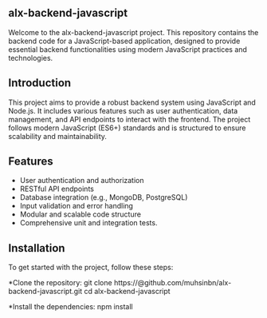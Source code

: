 ## alx-backend-javascript
Welcome to the alx-backend-javascript project. This repository contains the backend code for a JavaScript-based application, designed to provide essential backend functionalities using modern JavaScript practices and technologies.

## Introduction
This project aims to provide a robust backend system using JavaScript and Node.js. It includes various features such as user authentication, data management, and API endpoints to interact with the frontend. The project follows modern JavaScript (ES6+) standards and is structured to ensure scalability and maintainability.

## Features
* User authentication and authorization
* RESTful API endpoints
* Database integration (e.g., MongoDB, PostgreSQL)
* Input validation and error handling
* Modular and scalable code structure
* Comprehensive unit and integration tests.

## Installation
To get started with the project, follow these steps:

*Clone the repository:
git clone https://@github.com/muhsinbn/alx-backend-javascript.git
cd alx-backend-javascript

*Install the dependencies:
npm install
